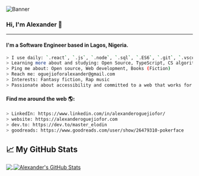 ![Banner](https://raw.githubusercontent.com/kip-guile/kip-guile/master/new-dark.jpg)

### Hi, I'm Alexander 👋

---

#### I'm a Software Engineer based in Lagos, Nigeria.

```bash
> I use daily: `.react`, `.js`, `.node`, `.sql`, `.ES6`, `.git`, `.vscode`, `.sql`
> Learning more about and studying: Open Source, TypeScript, CS algorithms, data structures
> Ping me about: Open source, Web development, Books (Fiction)
> Reach me: oguejioforalexander@gmail.com
> Interests: Fantasy fiction, Rap music
> Passionate about accessibility and committed to a web that works for everyone
```

#### Find me around the web 🌎:

```bash
> LinkedIn: https://www.linkedin.com/in/alexanderoguejiofor/
> website: https://alexanderoguejiofor.com
> dev.to: https://dev.to/master_elodin
> goodreads: https://www.goodreads.com/user/show/26479310-pokerface
```

## &#x1f4c8; My GitHub Stats

<a href="https://github.com/kip-guile/kip-guile">
  <img align="center" src="https://github-readme-stats.vercel.app/api/top-langs/?username=kip-guile&title_color=ffffff&text_color=c9cacc&icon_color=2bbc8a&bg_color=1d1f21&layout=compact" />
</a>

<a href="https://github.com/kip-guile/kip-guile">
  <img align="center" src="https://github-readme-stats.vercel.app/api?username=kip-guile&show_icons=true&line_height=27&count_private=true&title_color=ffffff&text_color=c9cacc&icon_color=2bbc8a&bg_color=1d1f21" alt="Alexander's GitHub Stats" />
</a>

<!-- ![Alexander's Github Stats](https://github-readme-stats.vercel.app/api?username=kip-guile) -->
